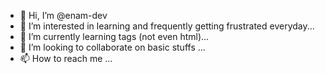 - 👋 Hi, I’m @enam-dev
- 👀 I’m interested in learning and frequently getting frustrated everyday...
- 🌱 I’m currently learning tags (not even html)...
- 💞️ I’m looking to collaborate on basic stuffs ...
- 📫 How to reach me ...

<!---
enam-dev/enam-dev is a ✨ special ✨ repository because its `README.md` (this file) appears on your GitHub profile.
You can click the Preview link to take a look at your changes.
--->
